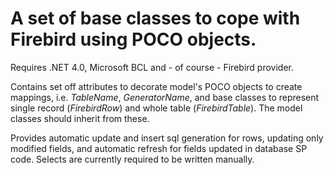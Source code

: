 # A set of base classes to cope with Firebird using POCO objects.
Requires .NET 4.0, Microsoft BCL and - of course - Firebird provider.

Contains set off attributes to decorate model's POCO objects to create mappings, i.e. *TableName*, *GeneratorName*, and base classes to represent single record (*FirebirdRow*) and whole table (*FirebirdTable*). The model classes should inherit from these.

Provides automatic update and insert sql generation for rows, updating only modified fields, and automatic refresh for fields updated in database SP code.
Selects are currently required to be written manually.